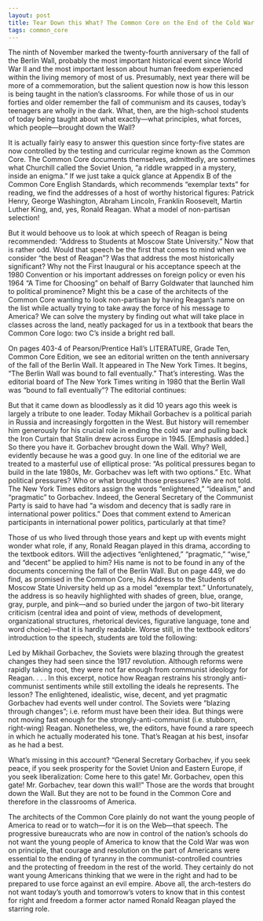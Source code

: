 ```yaml
---
layout: post
title: Tear Down this What? The Common Core on the End of the Cold War
tags: common_core
---
```


The ninth of November marked the twenty-fourth anniversary of the fall of the Berlin Wall, probably the most important historical event since World War II and the most important lesson about human freedom experienced within the living memory of most of us. Presumably, next year there will be more of a commemoration, but the salient question now is how this lesson is being taught in the nation’s classrooms. For while those of us in our forties and older remember the fall of communism and its causes, today’s teenagers are wholly in the dark. What, then, are the high-school students of today being taught about what exactly—what principles, what forces, which people—brought down the Wall?

It is actually fairly easy to answer this question since forty-five states are now controlled by the testing and curricular regime known as the Common Core. The Common Core documents themselves, admittedly, are sometimes what Churchill called the Soviet Union, “a riddle wrapped in a mystery, inside an enigma.” If we just take a quick glance at Appendix B of the Common Core English Standards, which recommends “exemplar texts” for reading, we find the addresses of a host of worthy historical figures: Patrick Henry, George Washington, Abraham Lincoln, Franklin Roosevelt, Martin Luther King, and, yes, Ronald Reagan. What a model of non-partisan selection!

But it would behoove us to look at which speech of Reagan is being recommended: “Address to Students at Moscow State University.” Now that is rather odd. Would that speech be the first that comes to mind when we consider “the best of Reagan”? Was that address the most historically significant? Why not the First Inaugural or his acceptance speech at the 1980 Convention or his important addresses on foreign policy or even his 1964 “A Time for Choosing” on behalf of Barry Goldwater that launched him to political prominence? Might this be a case of the architects of the Common Core wanting to look non-partisan by having Reagan’s name on the list while actually trying to take away the force of his message to America? We can solve the mystery by finding out what will take place in classes across the land, neatly packaged for us in a textbook that bears the Common Core logo: two C’s inside a bright red ball.

On pages 403-4 of Pearson/Prentice Hall’s LITERATURE, Grade Ten, Common Core Edition, we see an editorial written on the tenth anniversary of the fall of the Berlin Wall. It appeared in The New York Times. It begins, “The Berlin Wall was bound to fall eventually.” That’s interesting. Was the editorial board of The New York Times writing in 1980 that the Berlin Wall was “bound to fall eventually”? The editorial continues:

But that it came down as bloodlessly as it did 10 years ago this week is largely a tribute to one leader. Today Mikhail Gorbachev is a political pariah in Russia and increasingly forgotten in the West. But history will remember him generously for his crucial role in ending the cold war and pulling back the Iron Curtain that Stalin drew across Europe in 1945. [Emphasis added.]
So there you have it. Gorbachev brought down the Wall. Why? Well, evidently because he was a good guy. In one line of the editorial we are treated to a masterful use of elliptical prose: “As political pressures began to build in the late 1980s, Mr. Gorbachev was left with two options.” Etc. What political pressures? Who or what brought those pressures? We are not told. The New York Times editors assign the words “enlightened,” “idealism,” and “pragmatic” to Gorbachev. Indeed, the General Secretary of the Communist Party is said to have had “a wisdom and decency that is sadly rare in international power politics.” Does that comment extend to American participants in international power politics, particularly at that time?

Those of us who lived through those years and kept up with events might wonder what role, if any, Ronald Reagan played in this drama, according to the textbook editors. Will the adjectives “enlightened,” “pragmatic,” “wise,” and “decent” be applied to him? His name is not to be found in any of the documents concerning the fall of the Berlin Wall. But on page 449, we do find, as promised in the Common Core, his Address to the Students of Moscow State University held up as a model “exemplar text.” Unfortunately, the address is so heavily highlighted with shades of green, blue, orange, gray, purple, and pink—and so buried under the jargon of two-bit literary criticism (central idea and point of view, methods of development, organizational structures, rhetorical devices, figurative language, tone and word choice)—that it is hardly readable. Worse still, in the textbook editors’ introduction to the speech, students are told the following:

Led by Mikhail Gorbachev, the Soviets were blazing through the greatest changes they had seen since the 1917 revolution. Although reforms were rapidly taking root, they were not far enough from communist ideology for Reagan. . . . In this excerpt, notice how Reagan restrains his strongly anti-communist sentiments while still extolling the ideals he represents.
The lesson? The enlightened, idealistic, wise, decent, and yet pragmatic Gorbachev had events well under control. The Soviets were “blazing through changes”; i.e. reform must have been their idea. But things were not moving fast enough for the strongly-anti-communist (i.e. stubborn, right-wing) Reagan. Nonetheless, we, the editors, have found a rare speech in which he actually moderated his tone. That’s Reagan at his best, insofar as he had a best.

What’s missing in this account? “General Secretary Gorbachev, if you seek peace, if you seek prosperity for the Soviet Union and Eastern Europe, if you seek liberalization: Come here to this gate! Mr. Gorbachev, open this gate! Mr. Gorbachev, tear down this wall!” Those are the words that brought down the Wall. But they are not to be found in the Common Core and therefore in the classrooms of America.

The architects of the Common Core plainly do not want the young people of America to read or to watch—for it is on the Web—that speech. The progressive bureaucrats who are now in control of the nation’s schools do not want the young people of America to know that the Cold War was won on principle, that courage and resolution on the part of Americans were essential to the ending of tyranny in the communist-controlled countries and the protecting of freedom in the rest of the world. They certainly do not want young Americans thinking that we were in the right and had to be prepared to use force against an evil empire. Above all, the arch-testers do not want today’s youth and tomorrow’s voters to know that in this contest for right and freedom a former actor named Ronald Reagan played the starring role.
